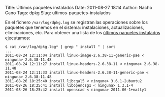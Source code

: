 Title: Últimos paquetes instalados
Date: 2011-08-27 18:14
Author: Nacho Cano
Tags: dpkg
Slug: ultimos-paquetes-instalados

En el fichero `/var/log/dpkg.log` se registran las operaciones sobre los
paquetes que tenemos en el sistema: instalaciones, actualizaciones,
eliminaciones, etc. Para obtener una lista de los [últimos paquetes
instalados][] ejecutamos:

    $ cat /var/log/dpkg.log* | grep " install " | sort
    ...
    2011-08-24 12:11:04 install linux-image-2.6.38-11-generic-pae < ninguna> 2.6.38-11.48
    2011-08-24 12:11:27 install linux-headers-2.6.38-11 < ninguna> 2.6.38-11.48
    2011-08-24 12:11:33 install linux-headers-2.6.38-11-generic-pae < ninguna> 2.6.38-11.48
    2011-08-26 18:25:40 install libcgal5 < ninguna> 3.6.1-2ubuntu2
    2011-08-26 18:25:41 install libopencsg1 < ninguna> 1.3.1-4
    2011-08-26 18:25:42 install openscad < ninguna> 2011.06-1+natty1

  [últimos paquetes instalados]: http://distilledb.com/blog/archives/date/2009/06/30/getting-a-list-of-recently-installed-packages-in-ubuntu.page
    "últimos paquetes instalados"
